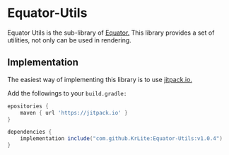 # Equator-Utils

Equator Utils is the sub-library of [Equator.](https://github.com/KrLite/Equator)
This library provides a set of utilities, not only can be used in rendering.

## Implementation

The easiest way of implementing this library is to use [jitpack.io.](https://jitpack.io/#KrLite/Equator-Utils)

Add the followings to your `build.gradle:`

```groovy
epositories {
	maven { url 'https://jitpack.io' }
}

dependencies {
	implementation include("com.github.KrLite:Equator-Utils:v1.0.4")
}
```
